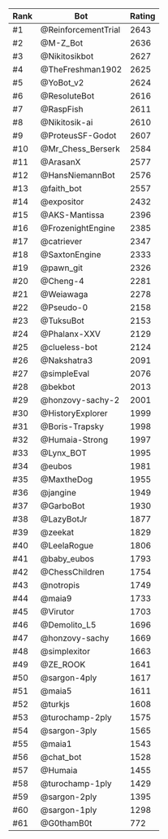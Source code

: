 Rank|Bot|Rating
---|---|---
#1|@ReinforcementTrial|2643
#2|@M-Z_Bot|2636
#3|@Nikitosikbot|2627
#4|@TheFreshman1902|2625
#5|@YoBot_v2|2624
#6|@ResoluteBot|2616
#7|@RaspFish|2611
#8|@Nikitosik-ai|2610
#9|@ProteusSF-Godot|2607
#10|@Mr_Chess_Berserk|2584
#11|@ArasanX|2577
#12|@HansNiemannBot|2576
#13|@faith_bot|2557
#14|@expositor|2432
#15|@AKS-Mantissa|2396
#16|@FrozenightEngine|2385
#17|@catriever|2347
#18|@SaxtonEngine|2333
#19|@pawn_git|2326
#20|@Cheng-4|2281
#21|@Weiawaga|2278
#22|@Pseudo-0|2158
#23|@TuksuBot|2153
#24|@Phalanx-XXV|2129
#25|@clueless-bot|2124
#26|@Nakshatra3|2091
#27|@simpleEval|2076
#28|@bekbot|2013
#29|@honzovy-sachy-2|2001
#30|@HistoryExplorer|1999
#31|@Boris-Trapsky|1998
#32|@Humaia-Strong|1997
#33|@Lynx_BOT|1995
#34|@eubos|1981
#35|@MaxtheDog|1955
#36|@jangine|1949
#37|@GarboBot|1930
#38|@LazyBotJr|1877
#39|@zeekat|1829
#40|@LeelaRogue|1806
#41|@baby_eubos|1793
#42|@ChessChildren|1754
#43|@notropis|1749
#44|@maia9|1733
#45|@Virutor|1703
#46|@Demolito_L5|1696
#47|@honzovy-sachy|1669
#48|@simplexitor|1663
#49|@ZE_ROOK|1641
#50|@sargon-4ply|1617
#51|@maia5|1611
#52|@turkjs|1608
#53|@turochamp-2ply|1575
#54|@sargon-3ply|1565
#55|@maia1|1543
#56|@chat_bot|1528
#57|@Humaia|1455
#58|@turochamp-1ply|1429
#59|@sargon-2ply|1395
#60|@sargon-1ply|1298
#61|@G0thamB0t|772
